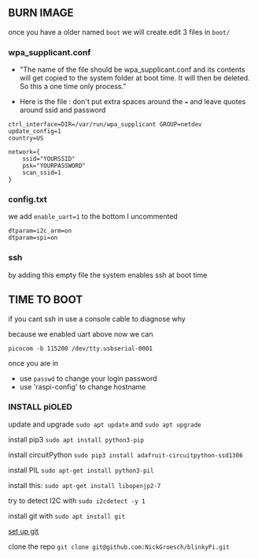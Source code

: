 ## BURN IMAGE
once you have a older named `boot` we will create.edit 3 files in `boot/`

### wpa_supplicant.conf
* "The name of the file should be wpa_supplicant.conf and its contents will get copied to the system folder at boot time. It will then be deleted. So this a one time only process."

* Here is the file : don't put extra spaces around the `=` and leave quotes around ssid and password
```
ctrl_interface=DIR=/var/run/wpa_supplicant GROUP=netdev
update_config=1
country=US
 
network={
    ssid="YOURSSID"
    psk="YOURPASSWORD"
    scan_ssid=1
}
```

### config.txt
we add `enable_uart=1` to the bottom
I uncommented 
```
dtparam=i2c_arm=on
dtparam=spi=on
```


### ssh 
by adding this empty file the system enables ssh at boot time

## TIME TO BOOT

if you cant ssh in use a console cable to diagnose why

because we enabled uart above now we can 
```
picocom -b 115200 /dev/tty.usbserial-0001 
```
once you are in 
* use `passwd` to change your login password
* use 'raspi-config' to change hostname

### INSTALL piOLED
update and upgrade `sudo apt update` and `sudo apt upgrade`

install pip3 `sudo apt install python3-pip`

install circuitPython `sudo pip3 install adafruit-circuitpython-ssd1306`

install PIL `sudo apt-get install python3-pil`

install this: `sudo apt-get install libopenjp2-7`

try to detect I2C with `sudo i2cdetect -y 1`

install git with `sudo apt install git`

[set up git](https://docs.github.com/en/free-pro-team@latest/github/getting-started-with-github/set-up-git)

clone the repo `git clone git@github.com:NickGroesch/blinkyPi.git`
